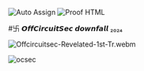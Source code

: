 ![Auto Assign](https://github.com/anonghost-sec/demo-repository/actions/workflows/auto-assign.yml/badge.svg)
![Proof HTML](https://github.com/anonghost-sec/demo-repository/actions/workflows/proof-html.yml/badge.svg)

#卐 𝙊𝙛𝙛𝘾𝙞𝙧𝙘𝙪𝙞𝙩𝙎𝙚𝙘 𝙙𝙤𝙬𝙣𝙛𝙖𝙡𝙡 ₂₀₂₄

![Offcircuitsec-Revelated-1st-Tr.webm](https://github.com/user-attachments/assets/cb81592e-cedb-4a4a-93c4-18741189c2f7)


![ocsec](https://github.com/user-attachments/assets/a59f5c64-ac71-4463-b1df-bb16a6370a88)
